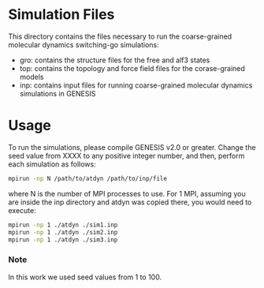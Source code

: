 # Simulation Files

This directory contains the files necessary to run the coarse-grained
molecular dynamics switching-go simulations:

- gro: contains the structure files for the free and alf3 states
- top: contains the topology and force field files for the corase-grained models
- inp: contains input files for running coarse-grained molecular dynamics simulations in GENESIS

# Usage
To run the simulations, please compile GENESIS v2.0 or greater. Change the seed value
from XXXX to any positive integer number, and then, perform each simulation as follows:

```bash
mpirun -np N /path/to/atdyn /path/to/inp/file
```

where N is the number of MPI processes to use. For 1 MPI, assuming you are inside
the inp directory and atdyn was copied there, you would need to execute:

```bash
mpirun -np 1 ./atdyn ./sim1.inp
mpirun -np 1 ./atdyn ./sim2.inp
mpirun -np 1 ./atdyn ./sim3.inp
```

### Note
In this work we used seed values from 1 to 100.
